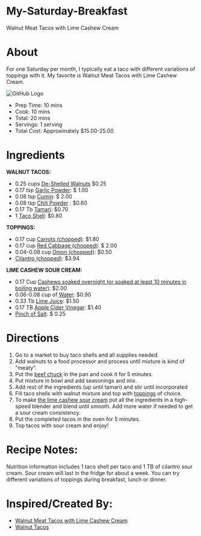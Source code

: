 # My-Saturday-Breakfast
Walnut Meat Tacos with Lime Cashew Cream

 # About
 
For one Saturday per month, I typically eat a taco with different variations of toppings with it. My favorite is Walnut Meat Tacos with Lime Cashew Cream.


![GitHub Logo](https://www.vnutritionandwellness.com/wp-content/uploads/2016/06/walnut-meat-tacos1-1.jpg)

 - Prep Time: 10 mins
 - Cook: 10 mins
 - Total: 20 mins
 - Servings: 1 serving
 - Total Cost: Approximately $15.00-25.00

# Ingredients

**WALNUT TACOS:**

 - 0.25 cups [De-Shelled Walnuts](https://www.google.com/shopping/product/2416399011238086562?q=de-shelled%20walnuts:&safe=strict&rlz=1C1CHBF_enUS760US760&sxsrf=ACYBGNSSMXsehCag49y7mUPOL6LnZ_CZbg:1569592641761&biw=2560&bih=1329&prds=epd:3954701486283304678,prmr:3&sa=X&ved=0ahUKEwiH1P7ClPHkAhVHuVkKHRZvA0cQ8wIIzAQ) $0.25
 - 0.17 tsp [Garlic Powder](https://www.vitacart.com/kirkland-granulated-california-garlic.html?gclid=Cj0KCQjw5rbsBRCFARIsAGEYRwchcwVtxnAGI9Ps45yAh01ytN8bj0xhplQQIKg0Z4mdmoYff56pYa4aAofDEALw_wcB): $ 1.00
 - 0.08 tsp [Cumin](https://www.boxed.com/product/6892/mccormick-ground-cumin-14-oz.?pf=3&gid=6892&utm_purpose=all&utm_experiment=none&utm_ad_id=84250223054092&msclkid=5366f387c30e12f2c1d1ae09a2308e85&utm_source=bing&utm_medium=cpc&utm_campaign=Bing%7CShopping%7CNonBrand%7CMid%7CAll%7CAll&utm_term=4587849705868570&utm_content=6892%20-%20McCormick%20Ground%20Cumin): $ 2.00
 - 0.08 tsp [Chili Powder](https://nuts.com/cookingbaking/herbsspices/pepper/chili-powder.html?msclkid=4b88a7adc968128ccc7efa23abc4e0d2&utm_source=bing&utm_medium=cpc&utm_campaign=BPA%20-%20General%20-%20Cooking%20&%20Baking&utm_term=4580153131020138&utm_content=BPA%20General%20-%20Weak%20Item%7CNuts.com%7CCooking%20&%20Baking%7CC:50) : $0.60
 - 0.17 Tb [Tamari](https://www.amazon.com/Tamari-Sauce-Wheat-Free-Organic/dp/B0046IIXTW): $0.70
 - 1 [Taco Shell](https://www.boxed.com/product/1065/old-el-paso-taco-dinner-kit-3-hard-soft-shell-kits?pf=3&gid=1065&utm_purpose=all&utm_experiment=none&utm_ad_id=84318922749536&msclkid=cc301a39b11e101c5fd047b7d2e29691&utm_source=bing&utm_medium=cpc&utm_campaign=Bing%7CShopping%7CNonBrand%7CLow%7CAll%7CAll&utm_term=4587918425337640&utm_content=1065%20-%20Old%20El%20Paso%20Taco%20Dinner%20Kit): $0.80

**TOPPINGS:**

 - 0.17 cup [Carrots (chopped)](https://www.webstaurantstore.com/sliced-carrots-10-can/99993214.html?utm_source=bing&utm_medium=cpc&utm_campaign=Shopping%20HP&utm_term=4582764467318230&utm_content=Consumables): $1.80
 - 0.17 cup [Red Cabbage (chopped)](https://www.amazon.com/Davids-Garden-Seeds-Cabbage-Express/dp/B00E3IAGPO/ref=asc_df_B00E3IAGPO/?tag=bingshoppinga-20&linkCode=df0&hvadid=%7Bcreative%7D&hvpos=%7Badposition%7D&hvnetw=o&hvrand=%7Brandom%7D&hvpone=&hvptwo=&hvqmt=e&hvdev=c&hvdvcmdl=%7Bdevicemodel%7D&hvlocint=&hvlocphy=&hvtargid=pla-4583520382113110&psc=1): $ 2.00
 - 0.04-0.08 cup [Onion (chopped)](https://www.walmart.com/ip/McCormick-Chopped-Onion-15-5-oz/103118041?sourceid=csebr0319ff43e6752842e18fe553b7a5e5a652&wmlspartner=bizratecom&affcmpid=3506831397&tmode=0000&veh=cse&szredirectid=15696145613080079364710090301008005): $0.50
 - [Cilantro (chopped)](https://www.walmart.com/ip/McCormick-Cilantro-Leaves-0-5-oz/10535043?wl13=2122&selectedSellerId=0&adid=22222222222009104769&wmlspartner=wmtlabs&wl0=e&wl1=o&wl2=c&wl3=10370649841&wl4=pla-1105710638663:aud-807615483&wl12=10535043_0&wl14=cilantro%20%28chopped%29&veh=sem&msclkid=fae89976b69514b8587ec4f8dd2831c0): $3.94

**LIME CASHEW SOUR CREAM:** 

 - 0.17 Cup [Cashews soaked overnight (or soaked at least 10 minutes in boiling water)](https://nuts.com/nuts/cashews/roasted-and-salted.html?msclkid=dacf8a1cb1431bcb502dd792dfc0d7f6&utm_source=bing&utm_medium=cpc&utm_campaign=BPA%20-%20General%20-%20Cashews&utm_term=4580771606031540&utm_content=BPA%20General%20-%20Nuts.com%7CCashews%7C10-20%7CC:50): $2.00
 - 0.06-0.08 cup of [Water](https://www.toolboxsupply.com/products/nestle-pure-life-12243706-bottle-drinking-water-0-5-liter-24-pack?utm_source=bing&utm_medium=cpc&utm_campaign=TBS_Shopping_3&utm_term=4574861725206165&utm_content=Ad%20group%20#1): $0.90
 - 0.33 Tb [Lime Juice](https://www.amazon.com/Santa-Cruz-Organic-Juice-Ounces/dp/B000VHGMX6): $1.50
 - 0.17 TB [Apple Cider Vinegar](https://nuts.com/cookingbaking/oil-and-vinegar/bragg-organic-apple-cider-vinegar.html?msclkid=468ad247c0101a10dc228fc9af85a1df&utm_source=bing&utm_medium=cpc&utm_campaign=BPA%20-%20Brands%20-%20Cooking%20&%20Baking&utm_term=4581183923315488&utm_content=BPA%20Brand%20-%20Weak%20Item%7CNuts.com%7CCooking%20&%20Baking%7CC:70): $1.40
 - [Pinch of Salt](https://www.webstaurantstore.com/diamond-crystal-3-lb-kosher-salt/999991858.html?utm_source=bing&utm_medium=cpc&utm_campaign=Shopping%20HP&utm_term=4582764467318223&utm_content=Consumables): $ 0.25

# Directions

1.  Go to a market to buy taco shells and all supplies needed.
2. Add walnuts to a food processor and process until mixture is kind of "meaty".
3. Put the [beef chuck](https://www.thespruceeats.com/beef-chuck-primal-cut-995249)
 in the pan and cook it for 5 minutes. 
4. Put mixture in bowl and add seasonings and mix.
5. Add rest of the ingredients (up until tamari) and stir until incorporated
6. Fill taco shells with walnut mixture and top with [toppings](https://www.ranker.com/list/taco-toppings-and-ingredients/ranker-food) of choice.
7. To make [the lime cashew sour cream](http://www.thewholeingredient.com/2015/06/22/cashew-lime-sour-cream/) put all the ingredients in a high-speed blender and blend until smooth. Add more water if needed to get a sour cream consistency.
8. Put the completed tacos in the oven for 5 minutes. 
9. Top tacos with sour cream and enjoy!

# Recipe Notes:

Nutrition information includes 1 taco shell per taco and 1 TB of cilantro sour cream.
Sour cream will last in the fridge for about a week. You can try different variations of toppings during breakfast, lunch or dinner. 


# Inspired/Created By:

 - [Walnut Meat Tacos with Lime Cashew Cream](https://www.vnutritionandwellness.com/walnut-meat-tacos/)
 - [Walnut Tacos](https://www.washingtonpost.com/recipes/walnut-tacos/15504/)




